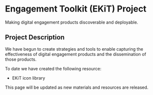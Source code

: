 # Engagement Toolkit (EKiT) Project
Making digital engagement products discoverable and deployable.

## Project Description

We have begun to create strategies and tools to enable capturing the effectiveness of digital engagement products and the dissemination of those products. 

To date we have created the following resource:
* EKiT icon library

This page will be updated as new materials and resources are released.
